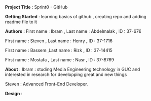 **Project Title** : Sprint0 - GitHub

**Getting Started** : learning basics of github , creating repo and adding readme file to it  

**Authors** :
First name : Ibram , Last name : Abdelmalak , ID : 37-676

First name : Steven , Last name : Henry , ID : 37-1716

First name : Bassem ,Last name : Rizk , ID : 37-14415

First name : Mostafa , Last name : Nasr , ID : 37-8769

**About** :
Ibram : studing Media Engineering technology in GUC and interested in research for developping great and new things

Steven : Advanced Front-End Developer.

**Design** :


 
